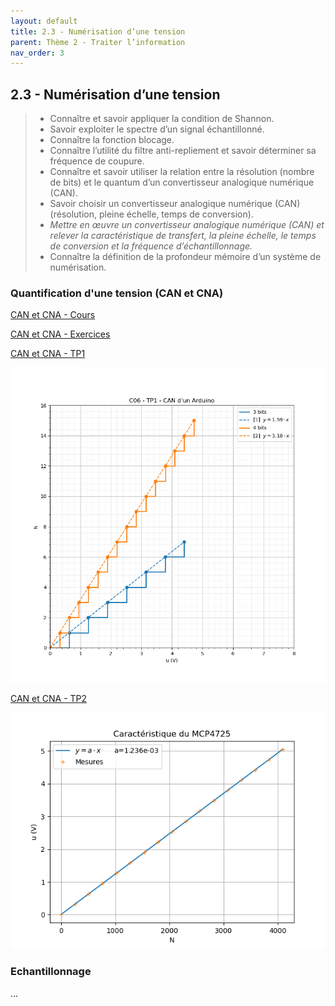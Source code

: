 ```yaml
---
layout: default
title: 2.3 - Numérisation d’une tension
parent: Thème 2 - Traiter l’information
nav_order: 3
---
```


## 2.3 - Numérisation d’une tension

> - Connaître et savoir appliquer la condition de Shannon.
> - Savoir exploiter le spectre d’un signal échantillonné.
> - Connaître la fonction blocage.
> - Connaître l’utilité du filtre anti-repliement et savoir déterminer sa fréquence de coupure.
> - Connaître et savoir utiliser la relation entre la résolution (nombre de bits) et le
> quantum d’un convertisseur analogique numérique (CAN).
> - Savoir choisir un convertisseur analogique numérique (CAN) (résolution, pleine
>  échelle, temps de conversion).
> - *Mettre en œuvre un convertisseur analogique numérique (CAN) et relever la
>   caractéristique de transfert, la pleine échelle, le temps de conversion et la fréquence
>   d’échantillonnage.*
> - Connaître la définition de la profondeur mémoire d’un système de numérisation.

### Quantification d'une tension (CAN et CNA)

[CAN et CNA - Cours](/cours/T23-numerisation-tension/bts-ciel_CAN-CNA_cours.pdf)

[CAN et CNA - Exercices](/cours/T23-numerisation-tension/bts-ciel_CAN-CNA_exercices.pdf)

[CAN et CNA - TP1](/cours/T23-numerisation-tension/bts-ciel_CAN-CNA_TP1.pdf)

![](/cours/T23-numerisation-tension/carateristique_n_bits.png)

[CAN et CNA - TP2](/cours/T23-numerisation-tension/bts-ciel_CAN-CNA_TP2.pdf)

![](/cours/T23-numerisation-tension/MCP4725_caracteristique.png)


### Echantillonnage

...